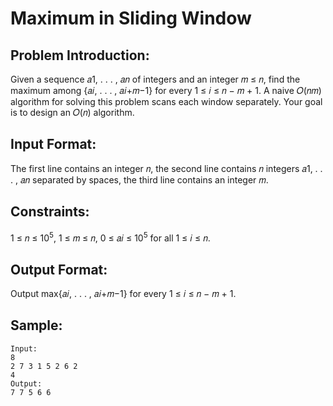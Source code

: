 # Maximum in Sliding Window

## Problem Introduction:

Given a sequence 𝑎1, . . . , 𝑎𝑛 of integers and an integer 𝑚 ≤ 𝑛, find the maximum among {𝑎𝑖, . . . , 𝑎𝑖+𝑚−1} for every 1 ≤ 𝑖 ≤ 𝑛 − 𝑚 + 1. A naive 𝑂(𝑛𝑚) algorithm for solving this problem scans each window separately.
Your goal is to design an 𝑂(𝑛) algorithm.

## Input Format:

The first line contains an integer 𝑛, the second line contains 𝑛 integers 𝑎1, . . . , 𝑎𝑛 separated by spaces, the third line contains an integer 𝑚.

## Constraints:

1 ≤ 𝑛 ≤ 10<sup>5</sup>, 1 ≤ 𝑚 ≤ 𝑛, 0 ≤ 𝑎𝑖 ≤ 10<sup>5</sup> for all 1 ≤ 𝑖 ≤ 𝑛.

## Output Format:

Output max{𝑎𝑖, . . . , 𝑎𝑖+𝑚−1} for every 1 ≤ 𝑖 ≤ 𝑛 − 𝑚 + 1.

## Sample:

```
Input:
8
2 7 3 1 5 2 6 2
4
Output:
7 7 5 6 6

```
